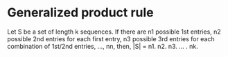 # Generalized product rule
Let S be a set of length k sequences. If there are n1 possible 1st entries, n2 possible 2nd entries for each first entry, n3 possible 3rd entries for each combination of 1st/2nd entries, ..., nn, then, |S| = n1. n2. n3. ... . nk.  
